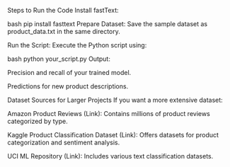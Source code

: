 Steps to Run the Code
Install fastText:

bash
pip install fasttext
Prepare Dataset:
Save the sample dataset as product_data.txt in the same directory.

Run the Script:
Execute the Python script using:

bash
python your_script.py
Output:

Precision and recall of your trained model.

Predictions for new product descriptions.

Dataset Sources for Larger Projects
If you want a more extensive dataset:

Amazon Product Reviews (Link): Contains millions of product reviews categorized by type.

Kaggle Product Classification Dataset (Link): Offers datasets for product categorization and sentiment analysis.

UCI ML Repository (Link): Includes various text classification datasets.
